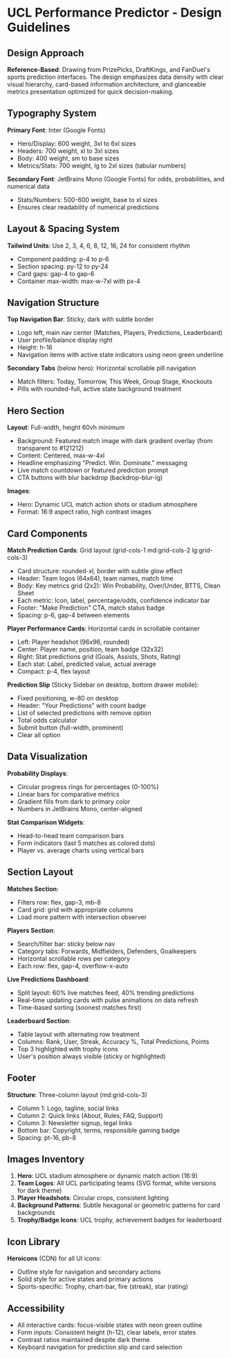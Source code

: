 # UCL Performance Predictor - Design Guidelines

## Design Approach
**Reference-Based**: Drawing from PrizePicks, DraftKings, and FanDuel's sports prediction interfaces. The design emphasizes data density with clear visual hierarchy, card-based information architecture, and glanceable metrics presentation optimized for quick decision-making.

## Typography System

**Primary Font**: Inter (Google Fonts)
- Hero/Display: 600 weight, 3xl to 6xl sizes
- Headers: 700 weight, xl to 3xl sizes
- Body: 400 weight, sm to base sizes
- Metrics/Stats: 700 weight, lg to 2xl sizes (tabular numbers)

**Secondary Font**: JetBrains Mono (Google Fonts) for odds, probabilities, and numerical data
- Stats/Numbers: 500-600 weight, base to xl sizes
- Ensures clear readability of numerical predictions

## Layout & Spacing System

**Tailwind Units**: Use 2, 3, 4, 6, 8, 12, 16, 24 for consistent rhythm
- Component padding: p-4 to p-6
- Section spacing: py-12 to py-24
- Card gaps: gap-4 to gap-6
- Container max-width: max-w-7xl with px-4

## Navigation Structure

**Top Navigation Bar**: Sticky, dark with subtle border
- Logo left, main nav center (Matches, Players, Predictions, Leaderboard)
- User profile/balance display right
- Height: h-16
- Navigation items with active state indicators using neon green underline

**Secondary Tabs** (below hero): Horizontal scrollable pill navigation
- Match filters: Today, Tomorrow, This Week, Group Stage, Knockouts
- Pills with rounded-full, active state background treatment

## Hero Section

**Layout**: Full-width, height 60vh minimum
- Background: Featured match image with dark gradient overlay (from transparent to #121212)
- Content: Centered, max-w-4xl
- Headline emphasizing "Predict. Win. Dominate." messaging
- Live match countdown or featured prediction prompt
- CTA buttons with blur backdrop (backdrop-blur-lg)

**Images**: 
- Hero: Dynamic UCL match action shots or stadium atmosphere
- Format: 16:9 aspect ratio, high contrast images

## Card Components

**Match Prediction Cards**: Grid layout (grid-cols-1 md:grid-cols-2 lg:grid-cols-3)
- Card structure: rounded-xl, border with subtle glow effect
- Header: Team logos (64x64), team names, match time
- Body: Key metrics grid (2x2): Win Probability, Over/Under, BTTS, Clean Sheet
- Each metric: Icon, label, percentage/odds, confidence indicator bar
- Footer: "Make Prediction" CTA, match status badge
- Spacing: p-6, gap-4 between elements

**Player Performance Cards**: Horizontal cards in scrollable container
- Left: Player headshot (96x96, rounded)
- Center: Player name, position, team badge (32x32)
- Right: Stat predictions grid (Goals, Assists, Shots, Rating)
- Each stat: Label, predicted value, actual average
- Compact: p-4, flex layout

**Prediction Slip** (Sticky Sidebar on desktop, bottom drawer mobile):
- Fixed positioning, w-80 on desktop
- Header: "Your Predictions" with count badge
- List of selected predictions with remove option
- Total odds calculator
- Submit button (full-width, prominent)
- Clear all option

## Data Visualization

**Probability Displays**:
- Circular progress rings for percentages (0-100%)
- Linear bars for comparative metrics
- Gradient fills from dark to primary color
- Numbers in JetBrains Mono, center-aligned

**Stat Comparison Widgets**:
- Head-to-head team comparison bars
- Form indicators (last 5 matches as colored dots)
- Player vs. average charts using vertical bars

## Section Layout

**Matches Section**: 
- Filters row: flex, gap-3, mb-8
- Card grid: grid with appropriate columns
- Load more pattern with intersection observer

**Players Section**:
- Search/filter bar: sticky below nav
- Category tabs: Forwards, Midfielders, Defenders, Goalkeepers
- Horizontal scrollable rows per category
- Each row: flex, gap-4, overflow-x-auto

**Live Predictions Dashboard**:
- Split layout: 60% live matches feed, 40% trending predictions
- Real-time updating cards with pulse animations on data refresh
- Time-based sorting (soonest matches first)

**Leaderboard Section**:
- Table layout with alternating row treatment
- Columns: Rank, User, Streak, Accuracy %, Total Predictions, Points
- Top 3 highlighted with trophy icons
- User's position always visible (sticky or highlighted)

## Footer

**Structure**: Three-column layout (md:grid-cols-3)
- Column 1: Logo, tagline, social links
- Column 2: Quick links (About, Rules, FAQ, Support)
- Column 3: Newsletter signup, legal links
- Bottom bar: Copyright, terms, responsible gaming badge
- Spacing: pt-16, pb-8

## Images Inventory

1. **Hero**: UCL stadium atmosphere or dynamic match action (16:9)
2. **Team Logos**: All UCL participating teams (SVG format, white versions for dark theme)
3. **Player Headshots**: Circular crops, consistent lighting
4. **Background Patterns**: Subtle hexagonal or geometric patterns for card backgrounds
5. **Trophy/Badge Icons**: UCL trophy, achievement badges for leaderboard

## Icon Library
**Heroicons** (CDN) for all UI icons:
- Outline style for navigation and secondary actions
- Solid style for active states and primary actions
- Sports-specific: Trophy, chart-bar, fire (streak), star (rating)

## Accessibility
- All interactive cards: focus-visible states with neon green outline
- Form inputs: Consistent height (h-12), clear labels, error states
- Contrast ratios maintained despite dark theme
- Keyboard navigation for prediction slip and card selection
